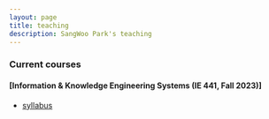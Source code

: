 ```yaml
---
layout: page
title: teaching
description: SangWoo Park's teaching
---
```


<!-- <div class="navbar">
    <div class="navbar-inner">
        <ul class="nav">
            <li><a href="#current">current courses</a></li>
            <li><a href="#shortcourses">short courses</a></li>
            <li><a href="#misc">misc lectures</a></li>
            <li><a href="#old">former courses</a></li>
        </ul>
    </div>
</div> -->


### <a name="current"></a>Current courses

#### [Information & Knowledge Engineering Systems (IE 441, Fall 2023)]
- [syllabus](https://kbroman.org/BMI881/syllabus.html)
